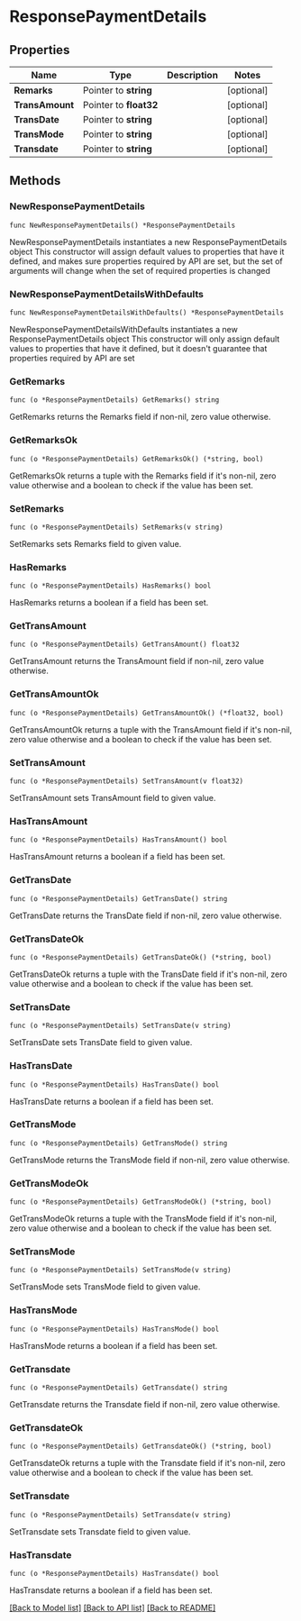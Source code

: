 # ResponsePaymentDetails

## Properties

Name | Type | Description | Notes
------------ | ------------- | ------------- | -------------
**Remarks** | Pointer to **string** |  | [optional] 
**TransAmount** | Pointer to **float32** |  | [optional] 
**TransDate** | Pointer to **string** |  | [optional] 
**TransMode** | Pointer to **string** |  | [optional] 
**Transdate** | Pointer to **string** |  | [optional] 

## Methods

### NewResponsePaymentDetails

`func NewResponsePaymentDetails() *ResponsePaymentDetails`

NewResponsePaymentDetails instantiates a new ResponsePaymentDetails object
This constructor will assign default values to properties that have it defined,
and makes sure properties required by API are set, but the set of arguments
will change when the set of required properties is changed

### NewResponsePaymentDetailsWithDefaults

`func NewResponsePaymentDetailsWithDefaults() *ResponsePaymentDetails`

NewResponsePaymentDetailsWithDefaults instantiates a new ResponsePaymentDetails object
This constructor will only assign default values to properties that have it defined,
but it doesn't guarantee that properties required by API are set

### GetRemarks

`func (o *ResponsePaymentDetails) GetRemarks() string`

GetRemarks returns the Remarks field if non-nil, zero value otherwise.

### GetRemarksOk

`func (o *ResponsePaymentDetails) GetRemarksOk() (*string, bool)`

GetRemarksOk returns a tuple with the Remarks field if it's non-nil, zero value otherwise
and a boolean to check if the value has been set.

### SetRemarks

`func (o *ResponsePaymentDetails) SetRemarks(v string)`

SetRemarks sets Remarks field to given value.

### HasRemarks

`func (o *ResponsePaymentDetails) HasRemarks() bool`

HasRemarks returns a boolean if a field has been set.

### GetTransAmount

`func (o *ResponsePaymentDetails) GetTransAmount() float32`

GetTransAmount returns the TransAmount field if non-nil, zero value otherwise.

### GetTransAmountOk

`func (o *ResponsePaymentDetails) GetTransAmountOk() (*float32, bool)`

GetTransAmountOk returns a tuple with the TransAmount field if it's non-nil, zero value otherwise
and a boolean to check if the value has been set.

### SetTransAmount

`func (o *ResponsePaymentDetails) SetTransAmount(v float32)`

SetTransAmount sets TransAmount field to given value.

### HasTransAmount

`func (o *ResponsePaymentDetails) HasTransAmount() bool`

HasTransAmount returns a boolean if a field has been set.

### GetTransDate

`func (o *ResponsePaymentDetails) GetTransDate() string`

GetTransDate returns the TransDate field if non-nil, zero value otherwise.

### GetTransDateOk

`func (o *ResponsePaymentDetails) GetTransDateOk() (*string, bool)`

GetTransDateOk returns a tuple with the TransDate field if it's non-nil, zero value otherwise
and a boolean to check if the value has been set.

### SetTransDate

`func (o *ResponsePaymentDetails) SetTransDate(v string)`

SetTransDate sets TransDate field to given value.

### HasTransDate

`func (o *ResponsePaymentDetails) HasTransDate() bool`

HasTransDate returns a boolean if a field has been set.

### GetTransMode

`func (o *ResponsePaymentDetails) GetTransMode() string`

GetTransMode returns the TransMode field if non-nil, zero value otherwise.

### GetTransModeOk

`func (o *ResponsePaymentDetails) GetTransModeOk() (*string, bool)`

GetTransModeOk returns a tuple with the TransMode field if it's non-nil, zero value otherwise
and a boolean to check if the value has been set.

### SetTransMode

`func (o *ResponsePaymentDetails) SetTransMode(v string)`

SetTransMode sets TransMode field to given value.

### HasTransMode

`func (o *ResponsePaymentDetails) HasTransMode() bool`

HasTransMode returns a boolean if a field has been set.

### GetTransdate

`func (o *ResponsePaymentDetails) GetTransdate() string`

GetTransdate returns the Transdate field if non-nil, zero value otherwise.

### GetTransdateOk

`func (o *ResponsePaymentDetails) GetTransdateOk() (*string, bool)`

GetTransdateOk returns a tuple with the Transdate field if it's non-nil, zero value otherwise
and a boolean to check if the value has been set.

### SetTransdate

`func (o *ResponsePaymentDetails) SetTransdate(v string)`

SetTransdate sets Transdate field to given value.

### HasTransdate

`func (o *ResponsePaymentDetails) HasTransdate() bool`

HasTransdate returns a boolean if a field has been set.


[[Back to Model list]](../README.md#documentation-for-models) [[Back to API list]](../README.md#documentation-for-api-endpoints) [[Back to README]](../README.md)


